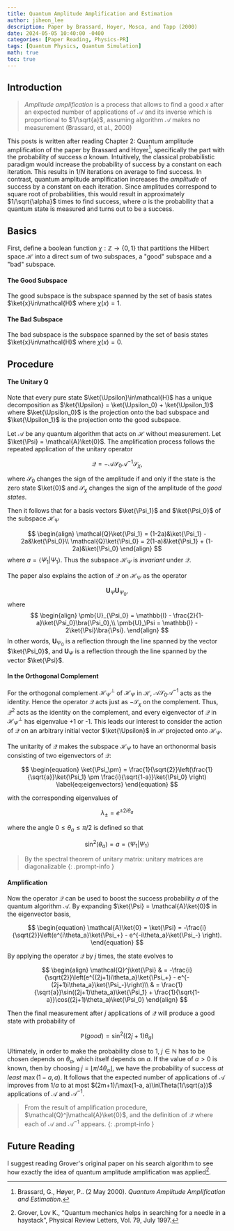 ```yaml
---
title: Quantum Amplitude Amplification and Estimation
author: jiheon_lee
description: Paper by Brassard, Hoyer, Mosca, and Tapp (2000)
date: 2024-05-05 10:40:00 -0400
categories: [Paper Reading, Physics-PR]
tags: [Quantum Physics, Quantum Simulation]
math: true
toc: true
---
```


## Introduction
> _Amplitude amplification_ is a process that allows to find a good $x$ after an expected number of applications of $\mathcal{A}$ and its inverse which is proportional to $1/\sqrt{a}$, assuming algorithm $\mathcal{A}$ makes no measurement (Brassard, et al., 2000)

This posts is written after reading Chapter 2: Quantum amplitude amplification of the paper by Brassard and Hoyer[^r1], specifically the part with the probability of success $a$ known. Intuitively, the classical probabilistic paradigm would increase the probability of success by a constant on each iteration. This results in $1/N$ iterations on average to find success. In contrast, quantum amplitude amplification increases the _amplitude_ of success by a constant on each iteration. Since amplitudes correspond to square root of probabilities, this would result in approximately $1/\sqrt{\alpha}$ times to find success, where $\alpha$ is the probability that a quantum state is measured and turns out to be a success.

## Basics
First, define a boolean function $\chi : \mathbb{Z} \rightarrow \left\{0,1\right\}$ that partitions the Hilbert space $\mathcal{H}$ into a direct sum of two subspaces, a "good" subspace and a "bad" subspace.

#### The Good Subspace
The good subspace is the subspace spanned by the set of basis states $\ket{x}\in\mathcal{H}$ where $\chi(x) = 1$.
#### The Bad Subspace
The bad subspace is the subspace spanned by the set of basis states $\ket{x}\in\mathcal{H}$ where $\chi(x) = 0$.

## Procedure

#### The Unitary Q
Note that every pure state $\ket{\Upsilon}\in\mathcal{H}$ has a unique decomposition as $\ket{\Upsilon} = \ket{\Upsilon_0} + \ket{\Upsilon_1}$ where $\ket{\Upsilon_0}$ is the projection onto the bad subspace and $\ket{\Upsilon_1}$ is the projection onto the good subspace. 

Let $\mathcal{A}$ be any quantum algorithm that acts on $\mathcal{H}$ without measurement. Let $\ket{\Psi} = \mathcal{A}\ket{0}$. The amplification process follows the repeated application of the unitary operator 

$$
\begin{equation}
    \mathcal{Q} = -\mathcal{A}\mathcal{S}_0\mathcal{A}^{-1}\mathcal{S}_\chi,
\end{equation}
$$

where $\mathcal{S}_0$ changes the sign of the amplitude if and only if the state is the zero state $\ket{0}$ and $\mathcal{S}_\chi$ changes the sign of the amplitude of the _good states_.

Then it follows that for a basis vectors $\ket{\Psi_1}$ and $\ket{\Psi_0}$ of the subspace $\mathcal{H}_\Psi$

$$
\begin{align}
    \mathcal{Q}\ket{\Psi_1} = (1-2a)&\ket{\Psi_1} - 2a&\ket{\Psi_0}\\
    \mathcal{Q}\ket{\Psi_0} = 2(1-a)&\ket{\Psi_1} + (1-2a)&\ket{\Psi_0}
\end{align}
$$
where $a = \langle\Psi_1 | \Psi_1\rangle$. Thus the subspace $\mathcal{H}_\Psi$ is _invariant_ under $\mathcal{Q}$.

The paper also explains the action of $\mathcal{Q}$ on $\mathcal{H}_\Psi$ as the operator

$$
\begin{equation}
    \pmb{U}_\Psi\pmb{U}_{\Psi_0},    
\end{equation}
$$
where
$$
\begin{align}
    \pmb{U}_{\Psi_0} = \mathbb{I} - \frac{2}{1-a}\ket{\Psi_0}\bra{\Psi_0},\\
    \pmb{U}_\Psi = \mathbb{I} - 2\ket{\Psi}\bra{\Psi}.
\end{align}
$$
In other words, $\pmb{U}_{\Psi_0}$ is a reflection through the line spanned by the vector $\ket{\Psi_0}$, and $\pmb{U}_\Psi$ is a reflection through the line spanned by the vector $\ket{\Psi}$.

#### In the Orthogonal Complement
For the orthogonal complement $\mathcal{H}^\perp_\Psi$ of $\mathcal{H}_\Psi$ in $\mathcal{H}$, $\mathcal{A}\mathcal{S}_0\mathcal{A}^{-1}$ acts as the identity. Hence the operator $\mathcal{Q}$ acts just as $-\mathcal{S}_\chi$ on the complement. Thus, $\mathcal{Q}^2$ acts as the identity on the complement, and every eigenvector of $\mathcal{Q}$ in $\mathcal{H}^\perp_{\Psi}$ has eigenvalue +1 or -1. This leads our interest to consider the action of $\mathcal{Q}$ on an arbitrary initial vector $\ket{\Upsilon}$ in $\mathcal{H}$ projected onto $\mathcal{H}_\Psi$.

The unitarity of $\mathcal{Q}$ makes the subspace $\mathcal{H}_\Psi$ to have an orthonormal basis consisting of two eigenvectors of $\mathcal{Q}$:

$$
\begin{equation}
    \ket{\Psi_\pm} = \frac{1}{\sqrt{2}}\left(\frac{1}{\sqrt{a}}\ket{\Psi_1} \pm \frac{i}{\sqrt{1-a}}\ket{\Psi_0} \right)
    \label{eq:eigenvectors}
\end{equation}
$$

with the corresponding eigenvalues of 

$$
\begin{equation}
    \lambda_\pm = e^{\pm 2i\theta_a}
    \label{eq:eigenvalues}
\end{equation}
$$

where the angle $0\leq\theta_a\leq \pi/2$ is defined so that

$$
\begin{equation}
    \sin^2(\theta_a) = a = \langle \Psi_1 | \Psi_1 \rangle
\end{equation}
$$

> By the spectral theorem of unitary matrix: unitary matrices are diagonalizable
{: .prompt-info }

#### Amplification
Now the operator $\mathcal{Q}$ can be used to boost the success probability $a$ of the quantum algorithm $\mathcal{A}$. By expanding $\ket{\Psi} = \mathcal{A}\ket{0}$ in the eigenvector basis,

$$
\begin{equation}
    \mathcal{A}\ket{0} = \ket{\Psi} = -\frac{i}{\sqrt{2}}\left(e^{i\theta_a}\ket{\Psi_+} - e^{-i\theta_a}\ket{\Psi_-} \right).
\end{equation}
$$

By applying the operator $\mathcal{Q}$ by $j$ times, the state evolves to

$$
\begin{align}
    \mathcal{Q}^j\ket{\Psi} & = -\frac{i}{\sqrt{2}}\left(e^{(2j+1)i\theta_a}\ket{\Psi_+} - e^{-(2j+1)i\theta_a}\ket{\Psi_-}\right)\\
    & = \frac{1}{\sqrt{a}}\sin((2j+1)\theta_a)\ket{\Psi_1} + \frac{1}{\sqrt{1-a}}\cos((2j+1)\theta_a)\ket{\Psi_0}
\end{align}
$$

Then the final measurement after $j$ applications of $\mathcal{Q}$ will produce a good state with probability of

$$
\begin{equation}
    \mathbb{P}(good) = \sin^2((2j+1)\theta_a)
\end{equation}
$$

Ultimately, in order to make the probability close to 1, $j\in\mathbb{N}$ has to be chosen depends on $\theta_a$, which itself depends on $a$. If the value of $a>0$ is known, then by choosing $j = \lfloor\pi/4\theta_a\rfloor$, we have the probability of success _at least_ $\max(1-a, a)$. It follows that the expected number of applications of $\mathcal{A}$ improves from $1/a$ to at most $(2m+1)/\max(1-a, a)\in\Theta(1/\sqrt{a})$ applications of $\mathcal{A}$ and $\mathcal{A}^{-1}$. 

> From the result of amplification procedure, $\mathcal{Q}^j\mathcal{A}\ket{0}$, and the definition of $\mathcal{Q}$ where each of $\mathcal{A}$ and $\mathcal{A}^{-1}$ appears.
{: .prompt-info }

## Future Reading
I suggest reading Grover's original paper on his search algorithm to see how exactly the idea of quantum amplitude amplification was applied[^r2].

[^r1]: Brassard, G., Høyer, P.. (2 May 2000). _Quantum Amplitude Amplification and Estimation_.
[^r2]: Grover, Lov K., “Quantum mechanics helps in searching for a needle in a haystack”, Physical Review Letters, Vol. 79, July 1997.